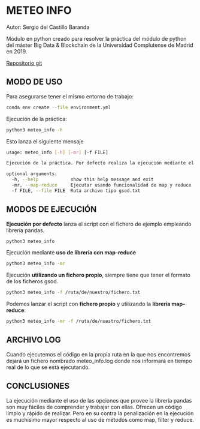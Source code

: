 # METEO INFO

Autor: Sergio del Castillo Baranda

Módulo en python creado para resolver la práctica del módulo de python del máster Big Data & Blockchain de la Universidad Complutense de Madrid en 2019.

[Repositorio git](https://github.com/serCliff/meteo_info)

## MODO DE USO

Para asegurarse tener el mismo entorno de trabajo:

```bash
conda env create --file environment.yml
```

Ejecución de la práctica:

```bash
python3 meteo_info -h
```

Esto lanza el siguiente mensaje

```bash
usage: meteo_info [-h] [-mr] [-f FILE]

Ejecución de la práctica. Por defecto realiza la ejecución mediante el uso de la librería pandas con el fichero de ejemplo sample.txt

optional arguments:
  -h, --help            show this help message and exit
  -mr, --map-reduce     Ejecutar usando funcionalidad de map y reduce
  -f FILE, --file FILE  Ruta archivo tipo gsod.txt
```

## MODOS DE EJECUCIÓN

**Ejecución por defecto** lanza el script con el fichero de ejemplo empleando librería pandas.

```bash
python3 meteo_info
```

Ejecución mediante **uso de librería con map-reduce**

```bash
python3 meteo_info -mr
```

Ejecución **utilizando un fichero propio**, siempre tiene que tener el formato de los ficheros gsod.

```bash
python3 meteo_info -f /ruta/de/nuestro/fichero.txt
```

Podemos lanzar el script con **fichero propio** y utilizando la **librería map-reduce**:

```bash
python3 meteo_info -mr -f /ruta/de/nuestro/fichero.txt
```

## ARCHIVO LOG

Cuando ejecutemos el código en la propia ruta en la que nos encontremos dejará un fichero nombrado meteo_info.log donde nos informará en tiempo real de lo que se está ejecutando.

## CONCLUSIONES

La ejecución mediante el uso de las opciones que provee la librería pandas son muy fáciles de comprender y trabajar con ellas. Ofrecen un código limpio y rápido de realizar. Pero en su contra la penalización en la ejecución es muchísimo mayor respecto al uso de métodos como map, filter y reduce.
